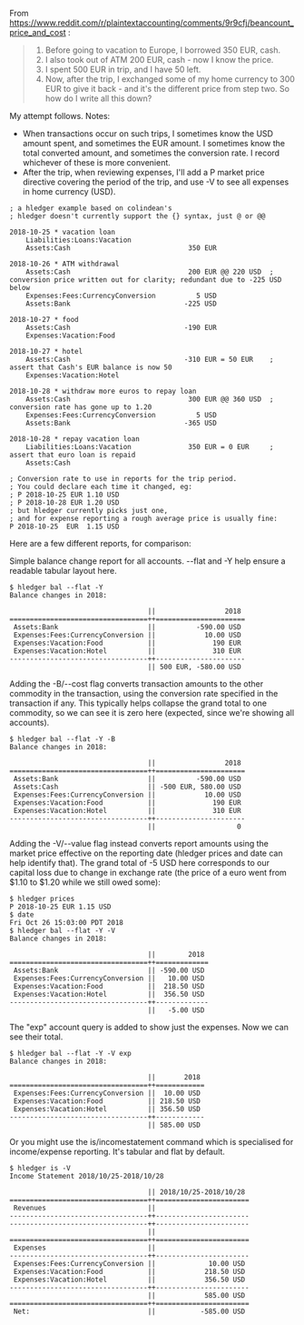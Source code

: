 From https://www.reddit.com/r/plaintextaccounting/comments/9r9cfj/beancount_price_and_cost :

> 1. Before going to vacation to Europe, I borrowed 350 EUR, cash.
> 2. I also took out of ATM 200 EUR, cash - now I know the price.
> 3. I spent 500 EUR in trip, and I have 50 left.
> 4. Now, after the trip, I exchanged some of my home currency to 300 EUR to give it back - and it's the different price from step two.
> So how do I write all this down?

My attempt follows. Notes:
- When transactions occur on such trips, I sometimes know the USD amount spent, and sometimes the EUR amount. I sometimes know the total converted amount, and sometimes the conversion rate. I record whichever of these is more convenient.
- After the trip, when reviewing expenses, I'll add a P market price directive covering the period of the trip, and use -V to see all expenses in home currency (USD).


```hledger
; a hledger example based on colindean's
; hledger doesn't currently support the {} syntax, just @ or @@

2018-10-25 * vacation loan
    Liabilities:Loans:Vacation
    Assets:Cash                             350 EUR

2018-10-26 * ATM withdrawal
    Assets:Cash                             200 EUR @@ 220 USD  ; conversion price written out for clarity; redundant due to -225 USD below
    Expenses:Fees:CurrencyConversion          5 USD
    Assets:Bank                            -225 USD

2018-10-27 * food
    Assets:Cash                            -190 EUR
    Expenses:Vacation:Food

2018-10-27 * hotel
    Assets:Cash                            -310 EUR = 50 EUR    ; assert that Cash's EUR balance is now 50
    Expenses:Vacation:Hotel

2018-10-28 * withdraw more euros to repay loan
    Assets:Cash                             300 EUR @@ 360 USD  ; conversion rate has gone up to 1.20
    Expenses:Fees:CurrencyConversion          5 USD
    Assets:Bank                            -365 USD

2018-10-28 * repay vacation loan
    Liabilities:Loans:Vacation              350 EUR = 0 EUR     ; assert that euro loan is repaid
    Assets:Cash

; Conversion rate to use in reports for the trip period.
; You could declare each time it changed, eg:
; P 2018-10-25 EUR 1.10 USD
; P 2018-10-28 EUR 1.20 USD
; but hledger currently picks just one,
; and for expense reporting a rough average price is usually fine:
P 2018-10-25  EUR  1.15 USD
```
Here are a few different reports, for comparison:

Simple balance change report for all accounts. --flat and -Y help ensure a readable tabular layout here.
```
$ hledger bal --flat -Y
Balance changes in 2018:

                                  ||                 2018 
==================================++======================
 Assets:Bank                      ||          -590.00 USD 
 Expenses:Fees:CurrencyConversion ||            10.00 USD 
 Expenses:Vacation:Food           ||              190 EUR 
 Expenses:Vacation:Hotel          ||              310 EUR 
----------------------------------++----------------------
                                  || 500 EUR, -580.00 USD 
```

Adding the -B/--cost flag converts transaction amounts to the other commodity in the transaction, using the conversion rate specified in the transaction if any. This typically helps collapse the grand total to one commodity, so we can see it is zero here (expected, since we're showing all accounts).
```
$ hledger bal --flat -Y -B
Balance changes in 2018:

                                  ||                 2018 
==================================++======================
 Assets:Bank                      ||          -590.00 USD 
 Assets:Cash                      || -500 EUR, 580.00 USD 
 Expenses:Fees:CurrencyConversion ||            10.00 USD 
 Expenses:Vacation:Food           ||              190 EUR 
 Expenses:Vacation:Hotel          ||              310 EUR 
----------------------------------++----------------------
                                  ||                    0 
```

Adding the -V/--value flag instead converts report amounts using the market price effective on the reporting date (hledger prices and date can help identify that). The grand total of -5 USD here corresponds to our capital loss due to change in exchange rate (the price of a euro went from $1.10 to $1.20 while we still owed some):
```
$ hledger prices 
P 2018-10-25 EUR 1.15 USD
$ date
Fri Oct 26 15:03:00 PDT 2018
$ hledger bal --flat -Y -V
Balance changes in 2018:

                                  ||        2018 
==================================++=============
 Assets:Bank                      || -590.00 USD 
 Expenses:Fees:CurrencyConversion ||   10.00 USD 
 Expenses:Vacation:Food           ||  218.50 USD 
 Expenses:Vacation:Hotel          ||  356.50 USD 
----------------------------------++-------------
                                  ||   -5.00 USD 
```

The "exp" account query is added to show just the expenses. Now we can see their total.
```
$ hledger bal --flat -Y -V exp
Balance changes in 2018:

                                  ||       2018 
==================================++============
 Expenses:Fees:CurrencyConversion ||  10.00 USD 
 Expenses:Vacation:Food           || 218.50 USD 
 Expenses:Vacation:Hotel          || 356.50 USD 
----------------------------------++------------
                                  || 585.00 USD 
```

Or you might use the is/incomestatement command which is specialised for income/expense reporting.
It's tabular and flat by default.
```
$ hledger is -V
Income Statement 2018/10/25-2018/10/28

                                  || 2018/10/25-2018/10/28 
==================================++=======================
 Revenues                         ||                       
----------------------------------++-----------------------
----------------------------------++-----------------------
                                  ||                       
==================================++=======================
 Expenses                         ||                       
----------------------------------++-----------------------
 Expenses:Fees:CurrencyConversion ||             10.00 USD 
 Expenses:Vacation:Food           ||            218.50 USD 
 Expenses:Vacation:Hotel          ||            356.50 USD 
----------------------------------++-----------------------
                                  ||            585.00 USD 
==================================++=======================
 Net:                             ||           -585.00 USD 
```
